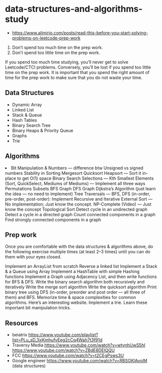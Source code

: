 # data-structures-and-algorithms-study

- https://www.alimirio.com/posts/read-this-before-you-start-solving-problems-on-leetcode-prep-work

1. Don’t spend too much time on the prep work.
2. Don’t spend too little time on the prep work.

If you spend too much time studying, you’ll never get to solve Leetcode/CTCI problems. Conversely, you’ll be lost if you spend too little time on the prep work. It is important that you spend the right amount of time for the prep work to make sure that you do not waste your time.

## Data Structures
- Dynamic Array
- Linked List
- Stack & Queue
- Hash Tables
- Binary Search Tree
- Binary Heaps & Priority Queue
- Graphs
- Trie

## Algorithms
<li> Bit Manipulation & Numbers — difference btw Unsigned vs signed numbers
Stability in Sorting
Mergesort
Quicksort
Heapsort — Sort it in-place to get O(1) space
Binary Search
Selections — Kth Smallest Elements (Sort, QuickSelect, Mediums of Mediums) — Implement all three ways
Permutations
Subsets
BFS Graph
DFS Graph
Dijkstra’s Algorithm (just learn the idea — no need to implement)
Tree Traversals — BFS, DFS (in-order, pre-order, post-order): Implement Recursive and Iterative
External Sort — No implementation; Just know the concept.
NP-Complete (Video) — Just know the concept
Topological Sort
Detect cycle in an undirected graph
Detect a cycle in a directed graph
Count connected components in a graph
Find strongly connected components in a graph
  
## Prep work
Once you are comfortable with the data structures & algorithms above, do the following exercise multiple times (at least 2–3 times) until you can do them with your eyes closed.

Implement an ArrayList from scratch
Reverse a linked list
Implement a Stack & a Queue using Array
Implement a HashTable with simple Hashing functions
Implement a Graph using Adjacency List, and then write functions for BFS & DFS.
Write the binary search algorithm both recursively and iteratively
Write the merge sort algorithm
Write the quicksort algorithm
Print binary tree using DFS (in-order, preorder and post order — all three of them) and BFS.
Memorize time & space complexities for common algorithms. Here’s an interesting website.
Implement a trie.
Learn these important bit manipulation tricks.

## Resources
- beiatrix https://www.youtube.com/playlist?list=PLu_sD_1ixKmhufvEeg2cCq4Wah7t3f91d
- Traversy Media https://www.youtube.com/watch?v=wtynhUwS5hI https://www.youtube.com/watch?v=ZBdE8DElQQU
- FCC https://www.youtube.com/watch?v=t2CEgPsws3U
- Google engineer https://www.youtube.com/watch?v=RBSGKlAvoiM (data structures) 
